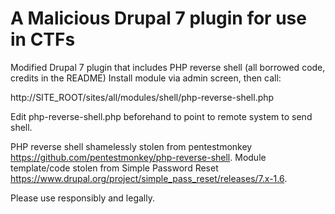 # A Malicious Drupal 7 plugin for use in CTFs
Modified Drupal 7 plugin that includes PHP reverse shell (all borrowed code, credits in the README)
Install module via admin screen, then call:

http://SITE_ROOT/sites/all/modules/shell/php-reverse-shell.php

Edit php-reverse-shell.php beforehand to point to remote system to send shell.

PHP reverse shell shamelessly stolen from pentestmonkey <A href="https://github.com/pentestmonkey/php-reverse-shell">https://github.com/pentestmonkey/php-reverse-shell</a>.
Module template/code stolen from Simple Password Reset <A href="https://www.drupal.org/project/simple_pass_reset/releases/7.x-1.6">https://www.drupal.org/project/simple_pass_reset/releases/7.x-1.6</a>.

Please use responsibly and legally.

